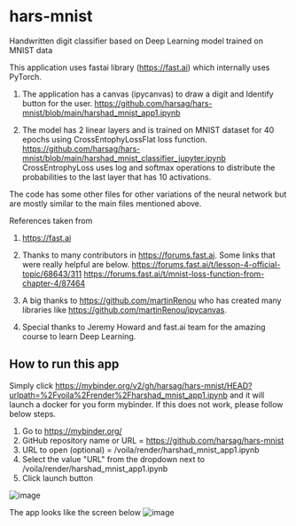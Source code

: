 # hars-mnist
Handwritten digit classifier based on Deep Learning model trained on MNIST data

This application uses fastai library (https://fast.ai) which internally uses PyTorch.

1. The application has a canvas (ipycanvas) to draw a digit and Identify button for the user.
https://github.com/harsag/hars-mnist/blob/main/harshad_mnist_app1.ipynb

2. The model has 2 linear layers and is trained on MNIST dataset for 40 epochs using CrossEntophyLossFlat loss function.
https://github.com/harsag/hars-mnist/blob/main/harshad_mnist_classifier_jupyter.ipynb
CrossEntrophyLoss uses log and softmax operations to distribute the probabilities to the last layer that has 10 activations.

The code has some other files for other variations of the neural network but are mostly similar to the main files mentioned above.

References taken from
1. https://fast.ai
2. Thanks to many contributors in https://forums.fast.ai. Some links that were really helpful are below.
https://forums.fast.ai/t/lesson-4-official-topic/68643/311
https://forums.fast.ai/t/mnist-loss-function-from-chapter-4/87464

3. A big thanks to https://github.com/martinRenou who has created many libraries like https://github.com/martinRenou/ipycanvas.

4. Special thanks to Jeremy Howard and fast.ai team for the amazing course to learn Deep Learning.

How to run this app
---------------------
Simply click https://mybinder.org/v2/gh/harsag/hars-mnist/HEAD?urlpath=%2Fvoila%2Frender%2Fharshad_mnist_app1.ipynb and it will launch a docker for you form mybinder.
If this does not work, please follow below steps.
1. Go to https://mybinder.org/
2. GitHub repository name or URL = https://github.com/harsag/hars-mnist
3. URL to open (optional) = /voila/render/harshad_mnist_app1.ipynb 
4. Select the value "URL" from the dropdown next to /voila/render/harshad_mnist_app1.ipynb
5. Click launch button

![image](https://user-images.githubusercontent.com/89522672/147566406-754d5590-cf57-44c4-829e-b420fae6f54a.png)

The app looks like the screen below
![image](https://user-images.githubusercontent.com/89522672/147563354-bbac25c1-8e99-4a88-90ca-a03007f0a1c6.png)
